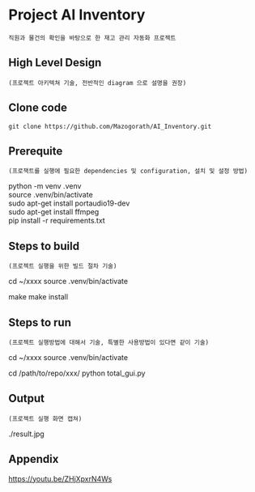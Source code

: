 # Project AI Inventory

    직원과 물건의 확인을 바탕으로 한 재고 관리 자동화 프로젝트

## High Level Design

    (프로젝트 아키텍쳐 기술, 전반적인 diagram 으로 설명을 권장)

## Clone code

    git clone https://github.com/Mazogorath/AI_Inventory.git

## Prerequite

    (프로잭트를 실행에 필요한 dependencies 및 configuration, 설치 및 설정 방법)

python -m venv .venv<br>
source .venv/bin/activate<br>
sudo apt-get install portaudio19-dev<br>
sudo apt-get install ffmpeg<br>
pip install -r requirements.txt<br>

## Steps to build

    (프로젝트 실행을 위한 빌드 절차 기술)

cd ~/xxxx
source .venv/bin/activate

make
make install

## Steps to run

    (프로젝트 실행방법에 대해서 기술, 특별한 사용방법이 있다면 같이 기술)

cd ~/xxxx
source .venv/bin/activate

cd /path/to/repo/xxx/
python total_gui.py

## Output

    (프로젝트 실행 화면 캡쳐)

./result.jpg

## Appendix

https://youtu.be/ZHjXpxrN4Ws
